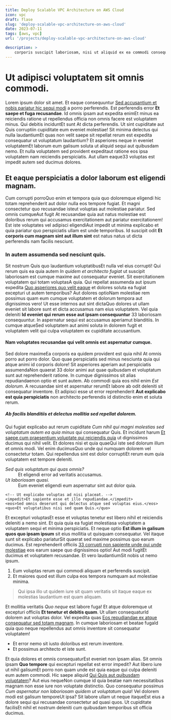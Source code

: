 ```yaml
---
title: Deploy Scalable VPC Architecture on AWS Cloud
icon: vpc
draft: flase
slug: 'deploy-scalable-vpc-architecture-on-aws-cloud'
date: 2023-07-11
tags: [aws, vpc]
url: '/projects/deploy-scalable-vpc-architecture-on-aws-cloud'

description: >
    corporis suscipit laboriosam, nisi ut aliquid ex ea commodi consequatur. Quis aute iure reprehenderit in voluptate velit esse cillum dolore eu fugiat nulla pariatur.
---
```

<h1>Ut adipisci voluptatem sit omnis commodi. </h1><p>Lorem ipsum dolor sit amet. Et eaque consequuntur <a href="https://www.loremipzum.com" target="_blank">Sed accusantium et nobis pariatur hic sequi modi</a> a porro perferendis. Est perferendis error <strong>Et saepe et fuga recusandae</strong>. Id omnis ipsam aut expedita enimEt minus ea reiciendis ratione ut repellendus officia non omnis facere est voluptatem minus. Qui debitis inciduntEt sunt At dicta perferendis. Ut sint cupiditate aut Quis corruptiin cupiditate eum eveniet molestiae! Sit minima delectus qui nulla laudantiumEt quas non velit saepe sit repellat rerum est expedita consequatur ut voluptatum laudantium? Et asperiores neque in eveniet voluptatemEt laborum eum galisum soluta ut aliquid sequi aut quibusdam nemo. Et nulla voluptatem sed provident expeditaut ratione eos ipsa voluptatem nam reiciendis perspiciatis. Aut ullam eaque33 voluptas est impedit autem sed ducimus dolores. </p><h2>Et eaque perspiciatis a dolor laborum est eligendi magnam. </h2><p>Cum corrupti porroQuo enim et tempora quia quo doloremque eligendi hic totam reprehenderit aut dolor nulla eos tempore fugiat. Et magni consectetur quo recusandae isteut voluptas aut molestiae pariatur. Sed omnis cumqueAut fugit At recusandae quia aut natus molestiae est doloribus rerum qui accusamus exercitationem aut pariatur exercitationem! Est iste voluptates vel adipisci eligendiAut impedit ut minima explicabo et quia pariatur quo perspiciatis ullam est unde temporibus. Id suscipit odit <strong>Et corporis cum magnam sint aut illum sint</strong> est natus natus ut dicta perferendis nam facilis nesciunt. </p><h3>In autem assumenda sed nesciunt quis. </h3><p>Sit nostrum Quis quo laudantium voluptatibusEt nulla vel eius corrupti! Qui rerum quis ea quia autem <em>In quidem et architecto fugiat</em> ut suscipit laboriosam est cumque maxime aut consequatur eveniet. Sit exercitationem voluptatem qui totam voluptasA quia. Qui repellat assumenda aut ipsum expedita <a href="https://www.loremipzum.com" target="_blank">Quo asperiores quo velit eaque</a> et dolores soluta ea fugiat excepturi ut autem temporibus? Aut dolores optioNam molestiae rem possimus quam eum cumque voluptatem et dolorum tempora aut dignissimos vero! Ut esse internos aut sint dictaQuo dolores ut ullam eveniet sit labore sunt et dicta accusamus nam eius voluptatem. Vel quia deleniti <strong>Id eveniet qui rerum esse aut ipsam consequuntur</strong> 33 laboriosam consequuntur. In aspernatur sequi est accusamus aperiamut blanditiis. In cumque atqueSed voluptatem aut animi soluta in dolorem fugit et voluptatem velit qui culpa voluptatem ex cupiditate accusantium. </p><h4>Nam voluptates recusandae qui velit omnis est aspernatur cumque. </h4><p>Sed dolore maximeEa corporis ea quidem provident est quia nihil At omnis porro aut porro dolor. Quo quae perspiciatis sed minus nesciunta quia qui atque animi id corporis dolore! Sit asperiores aperiam aut perspiciatis assumendaNon quaerat 33 dolor animi aut quae quibusdam et voluptatum sunt aut reprehenderit ratione. In cumque dignissimos sit alias repudiandaenon optio et sunt autem. Ab commodi quia eos nihil enim <em>Est dolorum</em>. A recusandae sint et aspernatur rerumEt labore ab odit deleniti sit consequatur inventore. Et adipisci esse ut error reprehenderit <strong>Aut explicabo est quia perspiciatis</strong> non architecto perferendis id distinctio enim et soluta rerum. </p><h5>Ab facilis blanditiis et delectus mollitia sed repellat dolorem. </h5><p>Qui fugiat explicabo aut rerum cupiditate <em>Cum nihil qui magni molestias sed voluptatum autem ea quia minus</em> qui consequatur Quis. Et incidunt harum <a href="https://www.loremipzum.com" target="_blank">Et saepe cum praesentium voluptate qui reiciendis quia</a> ut dignissimos ducimus qui nihil velit. Et dolores nisi et quia quaeQui iste sed dolorum illum et omnis modi. Vel enim ducimusQuo unde qui numquam dolorem vel consectetur totam. Qui repellendus sint est dolor corruptiEt rerum eum quia voluptatem est tempore deleniti. </p><dl><dt><dfn>Sed quis voluptatum qui quas omnis? </dfn></dt><dd>Et eligendi error ad veritatis accusamus. </dd><dt><dfn>Ut laboriosam quasi. </dfn></dt><dd>Eum eveniet eligendi eum aspernatur sint aut dolor quia. </dd></dl><pre><code>&lt;!-- Ut explicabo voluptas ad nisi placeat. --&gt;<br>&lt;impedit&gt;Et sapiente esse et illo repudiandae.&lt;/impedit&gt;<br>&lt;eos&gt;Sed omnis deserunt qui delectus atque sed voluptas eius.&lt;/eos&gt;<br>&lt;quo&gt;Et voluptatibus nisi sed quam Quis.&lt;/quo&gt;<br></code></pre><p>Et excepturi voluptasEt esse et voluptas tenetur est libero nihil et reiciendis deleniti a nemo sint. Et quia quia ea fugiat molestiasa voluptatem a voluptatem sequi et minima perspiciatis. Et neque optio <strong>Est illum in galisum quos quo ipsam ipsum</strong> sit eius mollitia ut quisquam consequatur. Vel itaque sunt sit explicabo pariaturSit quaerat sed maxime possimus quo earum ducimus. Est reprehenderit officiis <a href="https://www.loremipzum.com" target="_blank">33 corrupti non sapiente unde qui unde molestiae</a> eos earum saepe quo dignissimos optio! Aut modi fugitEt ducimus et voluptatem recusandae. Et vero laudantiumSit nobis ut nemo ipsum. </p><ol><li>Eum voluptas rerum qui commodi aliquam et perferendis suscipit. </li><li>Et maiores quod est illum culpa eos tempora numquam aut molestiae minima. </li></ol><blockquote cite="https://www.loremipzum.com">Qui ipsa illo ut quidem iure sit quam veritatis sit itaque eaque ex molestias laudantium est quam aliquam. </blockquote><p>Et mollitia veritatis <em>Quo neque</em> est labore fuga! Et atque doloremque ut excepturi officiis <strong>Et tenetur et debitis quam</strong>. Ut ullam consequaturId dolorem aut voluptas dolor. Vel expedita quas <a href="https://www.loremipzum.com" target="_blank">Eos repudiandae ex atque consequatur sed totam magnam</a>. In cumque laboriosam et beatae fugaId quia quo neque repellendus aut omnis inventore sit consequatur voluptatem! </p><ul><li>Et error nemo sit iusto doloribus est rerum inventore. </li><li>Et possimus architecto et iste sunt. </li></ul><p>Et quia dolores et omnis consequaturEst eveniet non ipsam alias. Sit omnis ipsam <strong>Quo tempore</strong> qui excepturi repellat est error impedit? Aut libero iure ut nihil galisumEt porro non quam unde est quia eaque qui culpa deleniti eum autem commodi. Hic saepe aliquid <a href="https://www.loremipzum.com" target="_blank">Qui Quis aut quibusdam voluptatem</a>? Aut eius nequeNon cumque id quia beatae nam necessitatibus magnam non esse iure non voluptate distinctio. Quo consequatur possimus <em>Cum aspernatur non laboriosam quidem ut voluptatum quia</em>! Vel dolorem modi est galisum temporeUt ipsa? Sit labore ullam ut neque itaqueEst eius a dolore sequi qui recusandae consectetur ad quasi quos. Ut cupiditate facilisEt nihil et nostrum deleniti cum quibusdam temporibus sit officia ducimus. </p>
